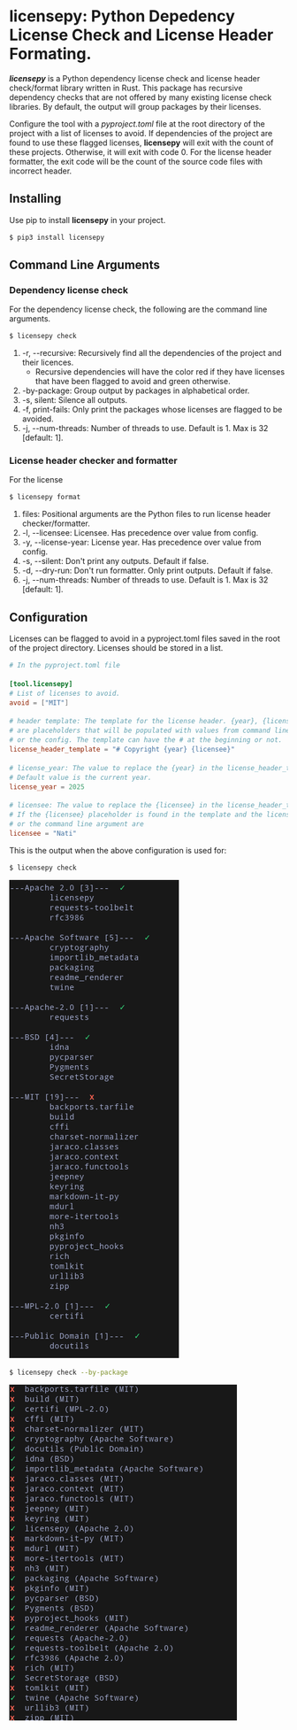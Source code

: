 # licensepy: Python Depedency License Check and License Header Formating.

**_licensepy_** is a Python dependency license check and license header check/format library written in Rust. This package has recursive dependency checks that are not offered by many existing license check libraries. By default, the output will group packages by their licenses.

<!--![](https://raw.githubusercontent.com/natibek/licensepy/main/imgs/licensepy_output.png)-->

Configure the tool with a _pyproject.toml_ file at the root directory of the project with a list of licenses to avoid. If dependencies of the project are found to use these flagged licenses, **licensepy** will exit with the count of these projects. Otherwise, it will exit with code 0. For the license header formatter, the exit code will be the count of the source code files with incorrect header.

## Installing

Use pip to install **licensepy** in your project.

```bash
$ pip3 install licensepy
```

## Command Line Arguments

### Dependency license check
For the dependency license check, the following are the command line arguments.

```bash
$ licensepy check
```
1. -r, --recursive: Recursively find all the dependencies of the project and their licences.
   <!--![](https://raw.githubusercontent.com/natibek/licensepy/main/imgs/licensepy_recursive.png)-->
   - Recursive dependencies will have the color red if they have licenses that have been flagged to avoid and green otherwise.
     <!--![](https://raw.githubusercontent.com/natibek/licensepy/main/imgs/licensepy_recursive_avoid_mit.png)-->
1. -by-package: Group output by packages in alphabetical order.
   <!--![](https://raw.githubusercontent.com/natibek/licensepy/main/imgs/licensepy_output_by_package.png)-->
1. -s, silent: Silence all outputs.
1. -f, print-fails: Only print the packages whose licenses are flagged to be avoided.
1. -j, --num-threads: Number of threads to use. Default is 1. Max is 32 [default: 1].

### License header checker and formatter

For the license
```bash
$ licensepy format
```

1. files: Positional arguments are the Python files to run license header checker/formatter.
1. -l, --licensee: Licensee. Has precedence over value from config.
1. -y, --license-year: License year. Has precedence over value from config.
1. -s, --silent: Don't print any outputs. Default if false.
1. -d, --dry-run: Don't run formatter. Only print outputs. Default if false.
1. -j, --num-threads: Number of threads to use. Default is 1. Max is 32 [default: 1].

## Configuration

Licenses can be flagged to avoid in a pyproject.toml files saved in the root of the project directory. Licenses should be stored in a list.

```toml
# In the pyproject.toml file

[tool.licensepy]
# List of licenses to avoid.
avoid = ["MIT"]

# header template: The template for the license header. {year}, {licensee}
# are placeholders that will be populated with values from command line
# or the config. The template can have the # at the beginning or not.
license_header_template = "# Copyright {year} {licensee}"

# license_year: The value to replace the {year} in the license_header_template.
# Default value is the current year.
license_year = 2025

# licensee: The value to replace the {licensee} in the license_header_template.
# If the {licensee} placeholder is found in the template and the licensee field
# or the command line argument are
licensee = "Nati"
```

This is the output when the above configuration is used for:

```bash
$ licensepy check
```

![](https://raw.githubusercontent.com/natibek/licensepy/main/imgs/licensepy_avoid_mit.png)

```bash
$ licensepy check --by-package
```

![](https://raw.githubusercontent.com/natibek/licensepy/main/imgs/licensepy_by_package_avoid_MIT.png)
